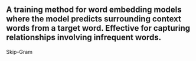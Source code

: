 A training method for word embedding models where the model predicts surrounding context words from a target word. Effective for capturing relationships involving infrequent words.
---
Skip-Gram
